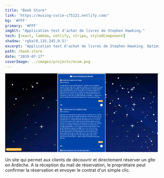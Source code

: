 ```yaml
---
title: "Book Store"
link: 'https://musing-curie-c75121.netlify.com/'
bg: '#FFF'
primary: '#FFF'
imgAlt: "Application test d'achat de livres de Stephen Hawking."
tech: [react, lambda, netlify, stripe, styledComponent]
shadow: 'rgba(0,135,245,0.5)'
excerpt: "Application test d'achat de livres de Stephen Hawking. Optimisé JAMSTACK."
path: /book-store
date: "2019-07-17"
coverImage: ../images/projects/ecom.png
---
```


![Application test d'achat de livres de Stephen Hawking.](../images/projects/ecom.png)

<!-- markdownlint-disable MD033 -->
<techno techs='react,lambda,netlify,stripe,styledComponent'></techs>

Un site qui permet aux clients de découvrir et directement réserver un gîte en Ardèche. A la réception du mail de réservation, le propriétaire peut confirmer la réservation et  envoyer le contrat d'un simple clic.
